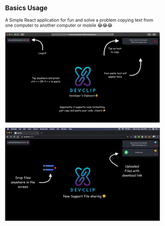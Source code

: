 ## Basics Usage

A Simple React application for fun and solve a problem copying text from one computer to another computer or mobile 😂😂😂

![](https://raw.githubusercontent.com/parvejmallick/devClip/master/devClipdemo.png)

![](https://raw.githubusercontent.com/parvejmallick/devClip/master/devClipdemo2.png)
